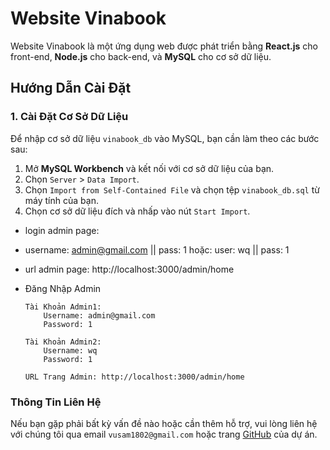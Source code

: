 # Website Vinabook

Website Vinabook là một ứng dụng web được phát triển bằng **React.js** cho front-end, **Node.js** cho back-end, và **MySQL** cho cơ sở dữ liệu.

## Hướng Dẫn Cài Đặt

### 1. Cài Đặt Cơ Sở Dữ Liệu

Để nhập cơ sở dữ liệu `vinabook_db` vào MySQL, bạn cần làm theo các bước sau:

1. Mở **MySQL Workbench** và kết nối với cơ sở dữ liệu của bạn.
2. Chọn `Server` > `Data Import`.
3. Chọn `Import from Self-Contained File` và chọn tệp `vinabook_db.sql` từ máy tính của bạn.
4. Chọn cơ sở dữ liệu đích và nhấp vào nút `Start Import`.

- login admin page:

* username: admin@gmail.com || pass: 1 hoặc: user: wq || pass: 1
* url admin page: http://localhost:3000/admin/home
* Đăng Nhập Admin

      Tài Khoản Admin1:
          Username: admin@gmail.com
          Password: 1

      Tài Khoản Admin2:
          Username: wq
          Password: 1

      URL Trang Admin: http://localhost:3000/admin/home

### Thông Tin Liên Hệ

Nếu bạn gặp phải bất kỳ vấn đề nào hoặc cần thêm hỗ trợ, vui lòng liên hệ với chúng tôi qua email `vusam1802@gmail.com` hoặc trang [GitHub](https://github.com/samdeptraj?tab=repositories) của dự án.
